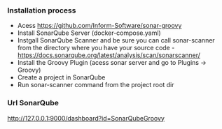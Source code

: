 ### Installation process

* Acess https://github.com/Inform-Software/sonar-groovy
* Install SonarQube Server (docker-compose.yaml)
* Instgall SonarQube Scanner and be sure you can call sonar-scanner from the directory where you have your source code - https://docs.sonarqube.org/latest/analysis/scan/sonarscanner/
* Install the Groovy Plugin (acess sonar server and go to Plugins -> Groovy)
* Create a project in SonarQube
* Run sonar-scanner command from the project root dir


### Url SonarQube
http://127.0.0.1:9000/dashboard?id=SonarQubeGroovy
